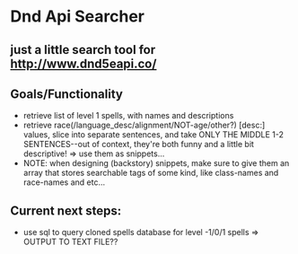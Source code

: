 # Dnd Api Searcher
## just a little search tool for http://www.dnd5eapi.co/

## Goals/Functionality
* retrieve list of level 1 spells, with names and descriptions
* retrieve race(/language_desc/alignment/NOT-age/other?) [desc:] values, slice into separate sentences, and take ONLY THE MIDDLE 1-2 SENTENCES--out of context, they're both funny and a little bit descriptive! => use them as snippets...
* NOTE: when designing (backstory) snippets, make sure to give them an array that stores searchable tags of some kind, like class-names and race-names and etc...

## Current next steps:
* use sql to query cloned spells database for level -1/0/1 spells => OUTPUT TO TEXT FILE??
